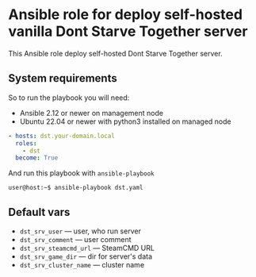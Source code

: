 # Ansible role for deploy self-hosted vanilla Dont Starve Together server

This Ansible role deploy self-hosted Dont Starve Together server.

## System requirements

So to run the playbook you will need:
* Ansible 2.12 or newer on management node
* Ubuntu 22.04 or newer with python3 installed on managed node


```yaml
- hosts: dst.your-domain.local
  roles:
    - dst
  become: True
```

And run this playbook with `ansible-playbook`
```console
user@host:~$ ansible-playbook dst.yaml
```

## Default vars
* `dst_srv_user` — user, who run server
* `dst_srv_comment` — user comment
* `dst_srv_steamcmd_url` — SteamCMD URL
* `dst_srv_game_dir` — dir for server's data
* `dst_srv_cluster_name` — cluster name
